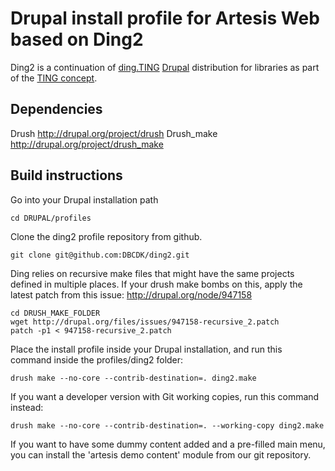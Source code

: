 Drupal install profile for Artesis Web based on Ding2
================================================

Ding2 is a continuation of [ding.TING][] [Drupal][] distribution for
libraries as part of the [TING concept][].

Dependencies
------------
Drush http://drupal.org/project/drush
Drush_make http://drupal.org/project/drush_make

Build instructions
------------------

Go into your Drupal installation path

    cd DRUPAL/profiles

Clone the ding2 profile repository from github.

    git clone git@github.com:DBCDK/ding2.git

Ding relies on recursive make files that might have the same projects defined in multiple places. If your drush make bombs on this, apply the latest patch from this issue: http://drupal.org/node/947158

    cd DRUSH_MAKE_FOLDER
    wget http://drupal.org/files/issues/947158-recursive_2.patch
    patch -p1 < 947158-recursive_2.patch

Place the install profile inside your Drupal installation, and run this
command inside the profiles/ding2 folder:

    drush make --no-core --contrib-destination=. ding2.make

If you want a developer version with Git working copies, run this
command instead:

    drush make --no-core --contrib-destination=. --working-copy ding2.make

If you want to have some dummy content added and a pre-filled main menu, you can install the 'artesis demo content' module from our git repository.

[artesis_demo_content]: https://github.com/DBCDK/artesis_demo_content

[ding.TING]: http://ting.dk/groups/dingting
[Drupal]: http://drupal.org/
[TING concept]: http://ting.dk/

